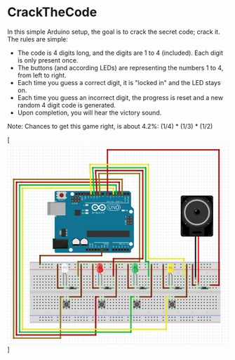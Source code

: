 # CrackTheCode

In this simple Arduino setup, the goal is to crack the secret code; crack it.
The rules are simple:
- The code is 4 digits long, and the digits are 1 to 4 (included). Each digit is only present once.
- The buttons (and according LEDs) are representing the numbers 1 to 4, from left to right.
- Each time you guess a correct digit, it is "locked in" and the LED stays on.
- Each time you guess an incorrect digit, the progress is reset and a new random 4 digit code is generated.
- Upon completion, you will hear the victory sound.

Note: Chances to get this game right, is about 4.2%: (1/4) * (1/3) * (1/2)

[![CrackTheCode - Breadboard](https://raw.githubusercontent.com/bitsecur/ArduinoFun/main/CrackTheCode/CrackTheCode_breadboard.png)]
